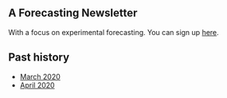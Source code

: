 ## A Forecasting Newsletter
With a focus on experimental forecasting. You can sign up [here](https://mailchi.mp/18fccca46f83/forecastingnewsletter).

## Past history
- [March 2020](https://nunosempere.github.io/ea/ForecastingNewsletter/March2020)
- [April 2020](https://nunosempere.github.io/ea/ForecastingNewsletter/April2020)
